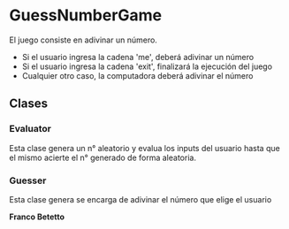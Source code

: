 # GuessNumberGame

El juego consiste en adivinar un número. 
* Si el usuario ingresa la cadena 'me', deberá adivinar un número
* Si el usuario ingresa la cadena 'exit', finalizará la ejecución del juego
* Cualquier otro caso, la computadora deberá adivinar el número

## Clases


### Evaluator
Esta clase genera un n° aleatorio y evalua los inputs del usuario hasta que el mismo acierte el n° generado de forma aleatoria.
### Guesser
Esta clase genera se encarga de adivinar el número que elige el usuario


**Franco Betetto**